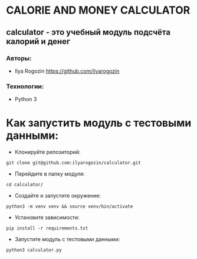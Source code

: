 # CALORIE AND MONEY CALCULATOR
## calculator - это учебный модуль подсчёта калорий и денег
### Авторы:
- Ilya Rogozin https://github.com/ilyarogozin
### Технологии:
- Python 3

# Как запустить модуль с тестовыми данными:
- Клонируйте репозиторий:
```
git clone git@github.com:ilyarogozin/calculator.git
```

- Перейдите в папку модуля:
```
cd calculator/
```

- Создайте и запустите окружение:
```
python3 -m venv venv && source venv/bin/activate
```

- Установите зависимости:
```
pip install -r requirements.txt
```

- Запустите модуль с тестовыми данными:
```
python3 calculator.py
```